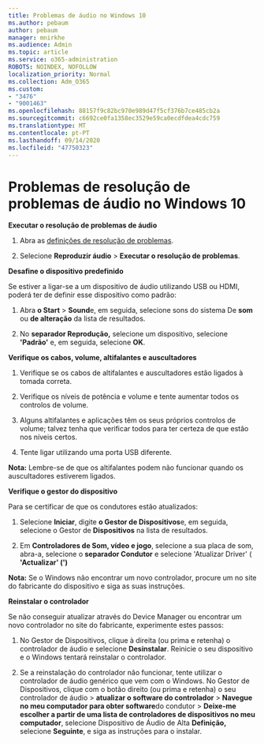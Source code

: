 ```yaml
---
title: Problemas de áudio no Windows 10
ms.author: pebaum
author: pebaum
manager: mnirkhe
ms.audience: Admin
ms.topic: article
ms.service: o365-administration
ROBOTS: NOINDEX, NOFOLLOW
localization_priority: Normal
ms.collection: Adm_O365
ms.custom:
- "3476"
- "9001463"
ms.openlocfilehash: 88157f9c82bc970e989d47f5cf376b7ce485cb2a
ms.sourcegitcommit: c6692ce0fa1358ec3529e59ca0ecdfdea4cdc759
ms.translationtype: MT
ms.contentlocale: pt-PT
ms.lasthandoff: 09/14/2020
ms.locfileid: "47750323"
---
```

# <a name="troubleshooting-audio-issues-in-windows-10"></a>Problemas de resolução de problemas de áudio no Windows 10

**Executar o resolução de problemas de áudio**

1.  Abra as [definições de resolução de problemas](ms-settings:troubleshoot).

2.  Selecione **Reproduzir áudio**  >  **Executar o resolução de problemas**.

**Desafine o dispositivo predefinido**

Se estiver a ligar-se a um dispositivo de áudio utilizando USB ou HDMI, poderá ter de definir esse dispositivo como padrão:

1. Abra **o Start**  >  **Sound**e, em seguida, selecione sons do sistema De **som** ou **de alteração** da lista de resultados.

2.  No **separador Reprodução,** selecione um dispositivo, selecione **'Padrão'** e, em seguida, selecione **OK**.

**Verifique os cabos, volume, altifalantes e auscultadores**

1. Verifique se os cabos de altifalantes e auscultadores estão ligados à tomada correta.

2. Verifique os níveis de potência e volume e tente aumentar todos os controlos de volume.

3. Alguns altifalantes e aplicações têm os seus próprios controlos de volume; talvez tenha que verificar todos para ter certeza de que estão nos níveis certos.

4. Tente ligar utilizando uma porta USB diferente.

**Nota:** Lembre-se de que os altifalantes podem não funcionar quando os auscultadores estiverem ligados.

**Verifique o gestor do dispositivo**

Para se certificar de que os condutores estão atualizados:

1. Selecione **Iniciar**, digite **o Gestor de Dispositivos**e, em seguida, selecione o Gestor de **Dispositivos** na lista de resultados.

2. Em **Controladores de Som, vídeo e jogo**, selecione a sua placa de som, abra-a, selecione o **separador Condutor** e selecione 'Atualizar Driver' ( **'Actualizar' (')**

**Nota:** Se o Windows não encontrar um novo controlador, procure um no site do fabricante do dispositivo e siga as suas instruções.

**Reinstalar o controlador**

Se não conseguir atualizar através do Device Manager ou encontrar um novo controlador no site do fabricante, experimente estes passos:

1. No Gestor de Dispositivos, clique à direita (ou prima e retenha) o controlador de áudio e selecione **Desinstalar**. Reinicie o seu dispositivo e o Windows tentará reinstalar o controlador.

2. Se a reinstalação do controlador não funcionar, tente utilizar o controlador de áudio genérico que vem com o Windows. No Gestor de Dispositivos, clique com o botão direito (ou prima e retenha) o seu controlador de áudio > **atualizar o software do controlador**  >  **Navegue no meu computador para obter software**do condutor  >  **Deixe-me escolher a partir de uma lista de controladores de dispositivos no meu computador**, selecione Dispositivo de Áudio de Alta **Definição,** selecione **Seguinte**, e siga as instruções para o instalar.
